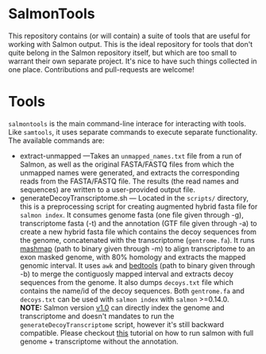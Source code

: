 # SalmonTools

This repository contains (or will contain) a suite of tools that are useful for working with Salmon output.  This is the ideal repository for tools that don't quite belong in the Salmon repository itself, but which are too small to warrant their own separate project.  It's nice to have such things collected in one place.  Contributions and pull-requests are welcome!

# Tools

`salmontools` is the main command-line interace for interacting with tools.  Like `samtools`, it uses separate commands to execute separate functionality.  The available commands are:

  * extract-unmapped &mdash;Takes an `unmapped_names.txt` file from a run of Salmon, as well as the original FASTA/FASTQ files from which the unmapped names were generated, and extracts the corresponding reads from the FASTA/FASTQ file.  The results (the read names and sequences) are written to a user-provided output file. 
  * generateDecoyTranscriptome.sh &mdash; Located in the `scripts/` directory, this is a preprocessing script for creating augmented hybrid fasta file for `salmon index`. It consumes genome fasta (one file given through -g), transcriptome fasta (-t) and the annotation (GTF file given through -a) to create a new hybrid fasta file which contains the decoy sequences from the genome, concatenated with the transcriptome (`gentrome.fa`). It runs [mashmap](https://github.com/marbl/MashMap) (path to binary given through -m) to align transcriptome to an exon masked genome, with 80% homology and extracts the mapped genomic interval. It uses `awk` and [bedtools](https://bedtools.readthedocs.io/en/latest/index.html) (path to binary given through -b) to merge the contiguosly mapped interval and extracts decoy sequences from the genome. It also dumps `decoys.txt` file which contains the name/id of the decoy sequences. Both `gentrome.fa` and `decoys.txt` can be used with `salmon index` with `salmon` >=0.14.0.  
  **NOTE:** Salmon version [v1.0](https://github.com/COMBINE-lab/salmon/releases/tag/v1.0.0) can directly index the genome and transcriptome and doesn't mandates to run the `generateDecoyTranscriptome` script, however it's still backward compatible. Please checkout [this](https://combine-lab.github.io/alevin-tutorial/2019/selective-alignment/) tutorial on how to run salmon with full genome + transcriptome without the annotation.

